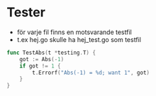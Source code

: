 # Tester

* för varje fil finns en motsvarande testfil 
* t.ex hej.go skulle ha hej_test.go som testfil

```GO
func TestAbs(t *testing.T) {
    got := Abs(-1)
    if got != 1 {
        t.Errorf("Abs(-1) = %d; want 1", got)
    }
}
```